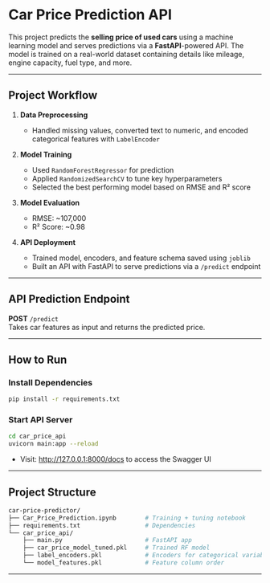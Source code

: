 # Car Price Prediction API

This project predicts the **selling price of used cars** using a machine learning model and serves predictions via a **FastAPI**-powered API. The model is trained on a real-world dataset containing details like mileage, engine capacity, fuel type, and more.

---

## Project Workflow

1. **Data Preprocessing**
   - Handled missing values, converted text to numeric, and encoded categorical features with `LabelEncoder`

2. **Model Training**
   - Used `RandomForestRegressor` for prediction
   - Applied `RandomizedSearchCV` to tune key hyperparameters
   - Selected the best performing model based on RMSE and R² score

3. **Model Evaluation**
   - RMSE: ~107,000  
   - R² Score: ~0.98

4. **API Deployment**
   - Trained model, encoders, and feature schema saved using `joblib`
   - Built an API with FastAPI to serve predictions via a `/predict` endpoint

---

## API Prediction Endpoint

**POST** `/predict`  
Takes car features as input and returns the predicted price.

---

## How to Run

### Install Dependencies

```bash
pip install -r requirements.txt
```
### Start API Server

```bash
cd car_price_api
uvicorn main:app --reload
```
- Visit: http://127.0.0.1:8000/docs to access the Swagger UI

---

## Project Structure

```bash
car-price-predictor/
├── Car_Price_Prediction.ipynb        # Training + tuning notebook
├── requirements.txt                  # Dependencies
└── car_price_api/
    ├── main.py                       # FastAPI app
    ├── car_price_model_tuned.pkl     # Trained RF model
    ├── label_encoders.pkl            # Encoders for categorical variables
    └── model_features.pkl            # Feature column order
```

---
